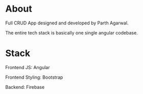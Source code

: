 # About
Full CRUD App designed and developed by Parth Agarwal.

The entire tech stack is basically one single angular codebase.

# Stack
Frontend JS: Angular

Frontend Styling: Bootstrap

Backend: Firebase